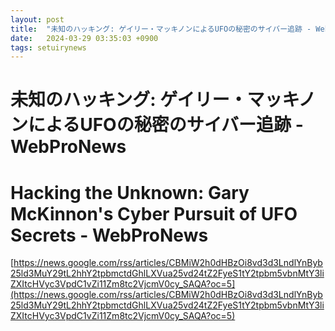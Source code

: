 ```yaml
---
layout: post
title:  "未知のハッキング: ゲイリー・マッキノンによるUFOの秘密のサイバー追跡 - WebProNews"
date:   2024-03-29 03:35:03 +0900
tags: setuirynews 
---
```


# 未知のハッキング: ゲイリー・マッキノンによるUFOの秘密のサイバー追跡 - WebProNews



# Hacking the Unknown: Gary McKinnon's Cyber Pursuit of UFO Secrets - WebProNews

[https://news.google.com/rss/articles/CBMiW2h0dHBzOi8vd3d3LndlYnByb25ld3MuY29tL2hhY2tpbmctdGhlLXVua25vd24tZ2FyeS1tY2tpbm5vbnMtY3liZXItcHVyc3VpdC1vZi11Zm8tc2VjcmV0cy_SAQA?oc=5](https://news.google.com/rss/articles/CBMiW2h0dHBzOi8vd3d3LndlYnByb25ld3MuY29tL2hhY2tpbmctdGhlLXVua25vd24tZ2FyeS1tY2tpbm5vbnMtY3liZXItcHVyc3VpdC1vZi11Zm8tc2VjcmV0cy_SAQA?oc=5)

